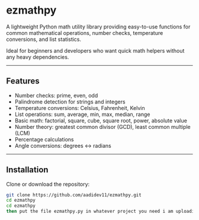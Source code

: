 # ezmathpy

A lightweight Python math utility library providing easy-to-use functions for common mathematical operations, number checks, temperature conversions, and list statistics.  

Ideal for beginners and developers who want quick math helpers without any heavy dependencies.

---

## Features

- Number checks: prime, even, odd  
- Palindrome detection for strings and integers  
- Temperature conversions: Celsius, Fahrenheit, Kelvin  
- List operations: sum, average, min, max, median, range  
- Basic math: factorial, square, cube, square root, power, absolute value  
- Number theory: greatest common divisor (GCD), least common multiple (LCM)  
- Percentage calculations  
- Angle conversions: degrees ↔ radians  

---

## Installation

Clone or download the repository:

```bash
git clone https://github.com/aadidev11/ezmathpy.git
cd ezmathpy
cd ezmathpy
then put the file ezmathpy.py in whatever project you need i am uploading on pypi soon but in meanwhile you have to use this
